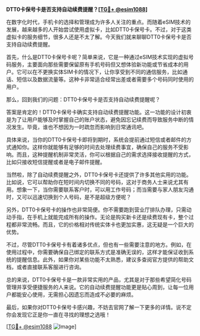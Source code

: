 **DTT0卡保号卡是否支持自动续费提醒？[[TG💪+ @esim1088](https://t.me/s/esim1088)]**

在数字化时代，手机卡的选择和管理成为许多人关注的重点。而随着eSIM技术的发展，越来越多的人开始尝试使用虚拟卡，比如DTT0卡保号卡。不过，对于这类虚拟卡的服务细节，很多人还是不太了解。今天我们就来聊聊DTT0卡保号卡是否支持自动续费提醒。

首先，什么是DTT0卡保号卡呢？简单来说，它是一种通过eSIM技术实现的虚拟号码服务，主要面向那些需要保留原有手机号码但又想体验新功能或节省成本的用户。它可以在不更换实体SIM卡的情况下，让你享受到不同的通信服务，比如通话、短信以及数据流量等。这种卡非常适合经常出差或者需要多个号码同时使用的用户。

那么，回到我们的问题：DTT0卡保号卡是否支持自动续费提醒呢？

答案是肯定的！DTT0卡保号卡确实支持自动续费提醒功能。这一功能的设计初衷是为了让用户能够及时掌握自己的账户状态，避免因忘记续费而导致服务中断的情况发生。毕竟，谁也不想因为一时疏忽而影响到日常通讯吧。

具体来说，当你的DTT0卡保号卡即将到期时，系统会提前通过短信或者邮件的方式通知你。这样你就能够有足够的时间去处理续费事宜，确保自己的服务不受影响。而且，这种提醒机制非常灵活，你可以根据自己的需求选择接收提醒的方式，比如只接收短信提醒或者是电子邮件提醒。

当然啦，除了自动续费提醒之外，DTT0卡保号卡还提供了许多其他实用的功能。比如说，它可以帮助你在短时间内切换不同的号码，这对于商务人士来说尤其有用。想象一下，当你需要联系客户时，可以用工作号码；而当需要与家人朋友沟通时，又可以迅速切换到个人号码，是不是超级方便呢？

另外，DTT0卡保号卡的操作也非常简便。你不需要跑到营业厅排队办理，只需动动手指，在手机上就能完成所有的操作。无论是购买新卡还是续费现有卡，整个过程都非常流畅。而且，它的价格相对传统实体卡也更加实惠，这无疑是一个巨大的优势。

不过，尽管DTT0卡保号卡有着诸多优点，但也有一些需要注意的地方。例如，在使用过程中，你需要确保自己绑定的联系方式是准确无误的，这样才能保证收到系统的提醒信息。此外，如果你对某些功能不太熟悉，建议多查阅官方提供的帮助文档，或者直接联系客服进行咨询。

总的来说，DTT0卡保号卡是一款非常实用的产品，尤其是对于那些希望简化号码管理并享受便捷服务的人来说。它的自动续费提醒功能更是贴心周到，让每一位用户都能安心使用，无需担心因遗忘而造成不必要的麻烦。

最后，如果你对DTT0卡保号卡感兴趣，不妨去官网了解一下更多的详情。说不定你会发现它正是你一直在寻找的理想之选哦！

[[TG💪+ @esim1088](https://t.me/s/esim1088) ![Image](https://i.postimg.cc/4NQfJmqS/Snipaste-2025-05-13-00-14-12.png)]